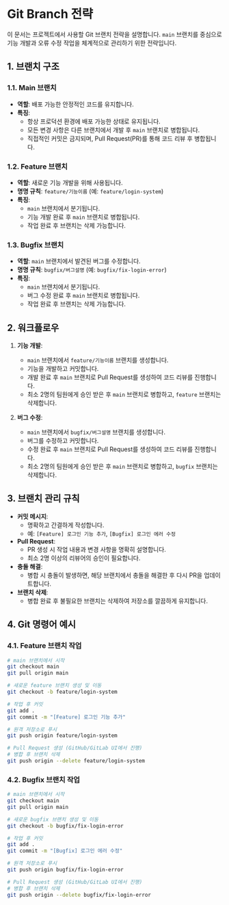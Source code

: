 

# Git Branch 전략

이 문서는 프로젝트에서 사용할 Git 브랜치 전략을 설명합니다. `main` 브랜치를 중심으로 기능 개발과 오류 수정 작업을 체계적으로 관리하기 위한 전략입니다.

## 1. 브랜치 구조

### 1.1. Main 브랜치
- **역할**: 배포 가능한 안정적인 코드를 유지합니다.
- **특징**:
  - 항상 프로덕션 환경에 배포 가능한 상태로 유지됩니다.
  - 모든 변경 사항은 다른 브랜치에서 개발 후 `main` 브랜치로 병합됩니다.
  - 직접적인 커밋은 금지되며, Pull Request(PR)를 통해 코드 리뷰 후 병합됩니다.

### 1.2. Feature 브랜치
- **역할**: 새로운 기능 개발을 위해 사용됩니다.
- **명명 규칙**: `feature/기능이름` (예: `feature/login-system`)
- **특징**:
  - `main` 브랜치에서 분기됩니다.
  - 기능 개발 완료 후 `main` 브랜치로 병합됩니다.
  - 작업 완료 후 브랜치는 삭제 가능합니다.

### 1.3. Bugfix 브랜치
- **역할**: `main` 브랜치에서 발견된 버그를 수정합니다.
- **명명 규칙**: `bugfix/버그설명` (예: `bugfix/fix-login-error`)
- **특징**:
  - `main` 브랜치에서 분기됩니다.
  - 버그 수정 완료 후 `main` 브랜치로 병합됩니다.
  - 작업 완료 후 브랜치는 삭제 가능합니다.

## 2. 워크플로우

1. **기능 개발**:
   - `main` 브랜치에서 `feature/기능이름` 브랜치를 생성합니다.
   - 기능을 개발하고 커밋합니다.
   - 개발 완료 후 `main` 브랜치로 Pull Request를 생성하여 코드 리뷰를 진행합니다.
   - 최소 2명의 팀원에게 승인 받은 후 `main` 브랜치로 병합하고, `feature` 브랜치는 삭제합니다.

2. **버그 수정**:
   - `main` 브랜치에서 `bugfix/버그설명` 브랜치를 생성합니다.
   - 버그를 수정하고 커밋합니다.
   - 수정 완료 후 `main` 브랜치로 Pull Request를 생성하여 코드 리뷰를 진행합니다.
   - 최소 2명의 팀원에게 승인 받은 후 `main` 브랜치로 병합하고, `bugfix` 브랜치는 삭제합니다.

## 3. 브랜치 관리 규칙
- **커밋 메시지**:
  - 명확하고 간결하게 작성합니다.
  - 예: `[Feature] 로그인 기능 추가`, `[Bugfix] 로그인 에러 수정`
- **Pull Request**:
  - PR 생성 시 작업 내용과 변경 사항을 명확히 설명합니다.
  - 최소 2명 이상의 리뷰어의 승인이 필요합니다.
- **충돌 해결**:
  - 병합 시 충돌이 발생하면, 해당 브랜치에서 충돌을 해결한 후 다시 PR을 업데이트합니다.
- **브랜치 삭제**:
  - 병합 완료 후 불필요한 브랜치는 삭제하여 저장소를 깔끔하게 유지합니다.

## 4. Git 명령어 예시

### 4.1. Feature 브랜치 작업
```bash
# main 브랜치에서 시작
git checkout main
git pull origin main

# 새로운 feature 브랜치 생성 및 이동
git checkout -b feature/login-system

# 작업 후 커밋
git add .
git commit -m "[Feature] 로그인 기능 추가"

# 원격 저장소로 푸시
git push origin feature/login-system

# Pull Request 생성 (GitHub/GitLab UI에서 진행)
# 병합 후 브랜치 삭제
git push origin --delete feature/login-system
```

### 4.2. Bugfix 브랜치 작업
```bash
# main 브랜치에서 시작
git checkout main
git pull origin main

# 새로운 bugfix 브랜치 생성 및 이동
git checkout -b bugfix/fix-login-error

# 작업 후 커밋
git add .
git commit -m "[Bugfix] 로그인 에러 수정"

# 원격 저장소로 푸시
git push origin bugfix/fix-login-error

# Pull Request 생성 (GitHub/GitLab UI에서 진행)
# 병합 후 브랜치 삭제
git push origin --delete bugfix/fix-login-error
```
